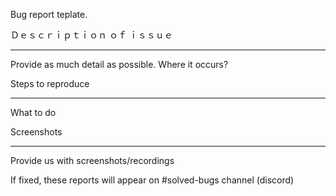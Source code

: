 Bug report teplate.


Ｄｅｓｃｒｉｐｔｉｏｎ  ｏｆ  ｉｓｓｕｅ
____________________________________________________

Provide as much detail as possible.
Where it occurs?


Steps to reproduce
____________________________________________________
What to do


Screenshots
____________________________________________________
Provide us with screenshots/recordings



If fixed, these reports will appear on #solved-bugs channel (discord)

